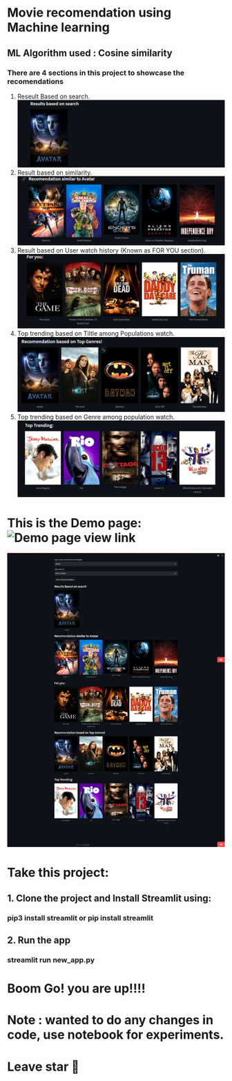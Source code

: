 # Movie recomendation using Machine learning
## ML Algorithm used : Cosine similarity

### There are 4 sections in this project to showcase the recomendations
1. Reseult Based on search.
![Alt text](image.png)
2. Result based on similarity.
![Alt text](image-1.png)
3. Result based on User watch history (Known as FOR YOU section).
![Alt text](image-2.png)
4. Top trending based on Tiltle among Populations watch.
![Alt text](image-3.png)
5. Top trending based on Genre among population watch.
![Alt text](image-4.png)

# This is the Demo page: ![Demo page view link](https://movierecgit-gtzdpvpweeynvj93ugjsn7.streamlit.app/)
![Alt text](screencapture-movierecgit-gtzdpvpweeynvj93ugjsn7-streamlit-app-2023-08-30-14_41_18.png)


# Take this project:
## 1. Clone the project and Install Streamlit using:
 ### pip3 install streamlit or pip install streamlit

## 2. Run the app
 ### streamlit run new_app.py

# Boom Go! you are up!!!! 


# Note : wanted to do any changes in code, use notebook for experiments.


# Leave star 🌟